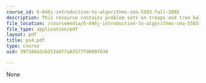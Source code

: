 ```yaml
---
course_id: 6-046j-introduction-to-algorithms-sma-5503-fall-2005
description: This resource contains problem sets on treaps and tree balance.
file_location: /coursemedia/6-046j-introduction-to-algorithms-sma-5503-fall-2005/39710da2cb213dd77a03577fd699f63d_ps4.pdf
file_type: application/pdf
layout: pdf
title: ps4.pdf
type: course
uid: 39710da2cb213dd77a03577fd699f63d

---
```

None